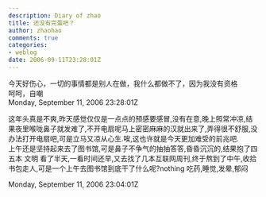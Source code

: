 ```yaml
---
description: Diary of zhao
title: 还没有完蛋吧？
author: zhaohao
comments: true
categories:
- weblog
date: 2006-09-11T23:28:01Z
---
```


今天好伤心，一切的事情都是别人在做，我什么都做不了，因为我没有资格   
呵呵，自嘲   
Monday, September 11, 2006 23:28:01Z   
   
这年头真是不爽,昨天感觉仅仅是一点点的预感要感冒,没有在意,晚上照常冲凉,结果夜里喉咙鼻子就发难了,不开电扇呢马上密密麻麻的汉就出来了,弄得很不舒服,没办法打开电扇吧,可是立马又凉从心生.唉,这也许就是今天更加难受的前兆吧.   
上午还是坚持起来去了图书馆,可是鼻子不争气的抽抽答答,昏昏沉沉的,结果抱了四五本 文明 看了半天,一看时间还早,又去找了几本互联网周刊,终于熬到了中午,收拾书包走人,可是一个上午去图书馆到底干了什么呢?nothing
吃药,睡觉,发晕,郁闷   
   
Monday, September 11, 2006 23:04:01Z   